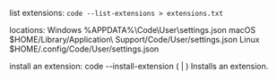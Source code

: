 list extensions:
`code --list-extensions > extensions.txt`

locations:
Windows %APPDATA%\Code\User\settings.json
macOS $HOME/Library/Application\ Support/Code/User/settings.json
Linux $HOME/.config/Code/User/settings.json

install an extension:
code --install-extension (<extension-id> | <extension-vsix-path>)
    Installs an extension.